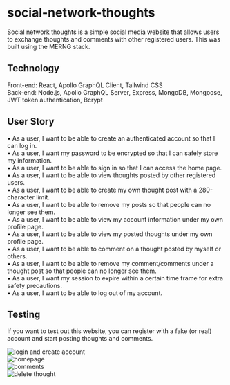 # social-network-thoughts

Social network thoughts is a simple social media website that allows users to exchange thoughts and comments with other registered users. This was built using the MERNG stack.

## Technology 

Front-end: React, Apollo GraphQL Client, Tailwind CSS  
Back-end: Node.js, Apollo GraphQL Server, Express, MongoDB, Mongoose, JWT token authentication, Bcrypt  

## User Story
•	As a user, I want to be able to create an authenticated account so that I can log in.  
•	As a user, I want my password to be encrypted so that I can safely store my information.  
•	As a user, I want to be able to sign in so that I can access the home page.  
•	As a user, I want to be able to view thoughts posted by other registered users.  
•	As a user, I want to be able to create my own thought post with a 280-character limit.  
•	As a user, I want to be able to remove my posts so that people can no longer see them.  
•	As a user, I want to be able to view my account information under my own profile page.  
•	As a user, I want to be able to view my posted thoughts under my own profile page.  
•	As a user, I want to be able to comment on a thought posted by myself or others.  
•	As a user, I want to be able to remove my comment/comments under a thought post so that people can no longer see them.  
•	As a user, I want my session to expire within a certain time frame for extra safety precautions.   
•	As a user, I want to be able to log out of my account.  

## Testing

If you want to test out this website, you can register with a fake (or real) account and start posting thoughts and comments.  

![login and create account](https://user-images.githubusercontent.com/111620893/208137548-3d5a2eae-d84f-47d6-81be-d1cdff6d68d9.gif)  
![homepage](https://user-images.githubusercontent.com/111620893/208138508-f44ad31d-c841-485a-9865-dab4d54c5a33.gif)  
![comments](https://user-images.githubusercontent.com/111620893/208138797-6e6aaa1d-5d4f-48ca-8483-e19db6dc3da8.gif)  
![delete thought](https://user-images.githubusercontent.com/111620893/208139251-dcc9a4b5-a2db-4a0a-bc92-4167e5d43c37.gif)  
